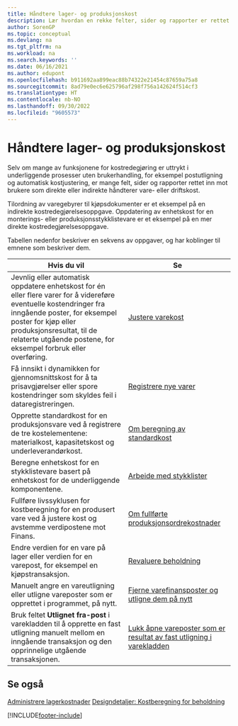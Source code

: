 ```yaml
---
title: Håndtere lager- og produksjonskost
description: Lær hvordan en rekke felter, sider og rapporter er rettet mot brukere som direkte eller indirekte administrerer kostnadene for varer eller operasjoner.
author: SorenGP
ms.topic: conceptual
ms.devlang: na
ms.tgt_pltfrm: na
ms.workload: na
ms.search.keywords: ''
ms.date: 06/16/2021
ms.author: edupont
ms.openlocfilehash: b911692aa899eac88b74322e21454c87659a75a8
ms.sourcegitcommit: 8ad79e0ec6e625796af298f756a142624f514cf3
ms.translationtype: HT
ms.contentlocale: nb-NO
ms.lasthandoff: 09/30/2022
ms.locfileid: "9605573"
---
```

# <a name="handling-inventory-and-manufacturing-costs"></a>Håndtere lager- og produksjonskost

Selv om mange av funksjonene for kostredegjøring er uttrykt i underliggende prosesser uten brukerhandling, for eksempel postutligning og automatisk kostjustering, er mange felt, sider og rapporter rettet inn mot brukere som direkte eller indirekte håndterer vare- eller driftskost.  

 Tilordning av varegebyrer til kjøpsdokumenter er et eksempel på en indirekte kostredegjørelsesoppgave. Oppdatering av enhetskost for en monterings- eller produksjonsstykklistevare er et eksempel på en mer direkte kostredegjørelsesoppgave.  

 Tabellen nedenfor beskriver en sekvens av oppgaver, og har koblinger til emnene som beskriver dem.   

|**Hvis du vil**|**Se**|  
|------------|-------------|  
|Jevnlig eller automatisk oppdatere enhetskost for én eller flere varer for å videreføre eventuelle kostendringer fra inngående poster, for eksempel poster for kjøp eller produksjonsresultat, til de relaterte utgående postene, for eksempel forbruk eller overføring.|[Justere varekost](inventory-how-adjust-item-costs.md)|  
|Få innsikt i dynamikken for gjennomsnittskost for å ta prisavgjørelser eller spore kostendringer som skyldes feil i dataregistreringen.|[Registrere nye varer](inventory-how-register-new-items.md)|  
|Opprette standardkost for en produksjonsvare ved å registrere de tre kostelementene: materialkost, kapasitetskost og underleverandørkost.|[Om beregning av standardkost](finance-about-calculating-standard-cost.md)|  
|Beregne enhetskost for en stykklistevare basert på enhetskost for de underliggende komponentene.|[Arbeide med stykklister](inventory-how-work-BOMs.md) |  
|Fullføre livssyklusen for kostberegning for en produsert vare ved å justere kost og avstemme verdipostene mot Finans.|[Om fullførte produksjonsordrekostnader](finance-about-finished-production-order-costs.md)|  
|Endre verdien for en vare på lager eller verdien for en varepost, for eksempel en kjøpstransaksjon.|[Revaluere beholdning](inventory-how-revalue-inventory.md)|
|Manuelt angre en vareutligning eller utligne vareposter som er opprettet i programmet, på nytt.|[Fjerne varefinansposter og utligne dem på nytt](finance-how-to-remove-and-reapply-item-entries.md)|  
|Bruk feltet **Utlignet fra-post** i varekladden til å opprette en fast utligning manuelt mellom en inngående transaksjon og den opprinnelige utgående transaksjonen.|[Lukk åpne vareposter som er resultat av fast utligning i varekladden](finance-how-to-close-open-item-ledger-entries-resulting-from-fixed-application-in-the-item-journal.md)|  

## <a name="see-also"></a>Se også

[Administrere lagerkostnader](finance-manage-inventory-costs.md)
[Designdetaljer: Kostberegning for beholdning](design-details-inventory-costing.md)


[!INCLUDE[footer-include](includes/footer-banner.md)]